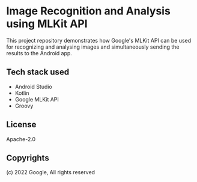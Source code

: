 # Image Recognition and Analysis using MLKit API

This project repository demonstrates how Google's MLKit API can be used for recognizing and analysing images and simultaneously sending the results to the Android app.

## Tech stack used

- Android Studio
- Kotlin
- Google MLKit API
- Groovy

## License

Apache-2.0

## Copyrights

(c) 2022 Google, All rights reserved 
